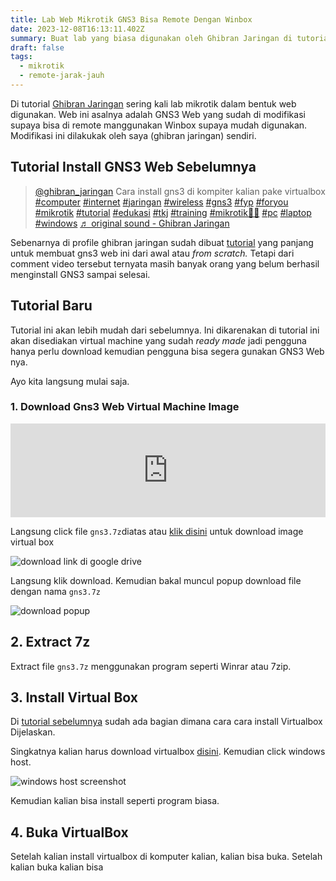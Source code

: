```yaml
---
title: Lab Web Mikrotik GNS3 Bisa Remote Dengan Winbox
date: 2023-12-08T16:13:11.402Z
summary: Buat lab yang biasa digunakan oleh Ghibran Jaringan di tutorial
draft: false
tags:
  - mikrotik
  - remote-jarak-jauh
---
```

Di tutorial [Ghibran Jaringan](https://www.tiktok.com/@ghibran_jaringan) sering kali lab mikrotik dalam bentuk web digunakan. Web ini asalnya adalah GNS3 Web yang sudah di modifikasi supaya bisa di remote manggunakan Winbox supaya mudah digunakan. Modifikasi ini dilakukak oleh saya (ghibran jaringan) sendiri.

## Tutorial Install GNS3 Web Sebelumnya

<blockquote class="tiktok-embed" cite="https://www.tiktok.com/@ghibran_jaringan/video/7271003638334573829" data-video-id="7271003638334573829" style="max-width: 605px;min-width: 325px;" > <section> <a target="_blank" title="@ghibran_jaringan" href="https://www.tiktok.com/@ghibran_jaringan?refer=embed">@ghibran_jaringan</a> Cara install gns3 di kompiter kalian pake virtualbox <a title="computer" target="_blank" href="https://www.tiktok.com/tag/computer?refer=embed">#computer</a> <a title="internet" target="_blank" href="https://www.tiktok.com/tag/internet?refer=embed">#internet</a> <a title="jaringan" target="_blank" href="https://www.tiktok.com/tag/jaringan?refer=embed">#jaringan</a> <a title="wireless" target="_blank" href="https://www.tiktok.com/tag/wireless?refer=embed">#wireless</a> <a title="gns3" target="_blank" href="https://www.tiktok.com/tag/gns3?refer=embed">#gns3</a> <a title="fyp" target="_blank" href="https://www.tiktok.com/tag/fyp?refer=embed">#fyp</a> <a title="foryou" target="_blank" href="https://www.tiktok.com/tag/foryou?refer=embed">#foryou</a> <a title="mikrotik" target="_blank" href="https://www.tiktok.com/tag/mikrotik?refer=embed">#mikrotik</a> <a title="tutorial" target="_blank" href="https://www.tiktok.com/tag/tutorial?refer=embed">#tutorial</a> <a title="edukasi" target="_blank" href="https://www.tiktok.com/tag/edukasi?refer=embed">#edukasi</a> <a title="tkj" target="_blank" href="https://www.tiktok.com/tag/tkj?refer=embed">#tkj</a> <a title="training" target="_blank" href="https://www.tiktok.com/tag/training?refer=embed">#training</a> <a title="mikrotik💪🤩" target="_blank" href="https://www.tiktok.com/tag/mikrotik%F0%9F%92%AA%F0%9F%A4%A9?refer=embed">#mikrotik💪🤩</a> <a title="pc" target="_blank" href="https://www.tiktok.com/tag/pc?refer=embed">#pc</a> <a title="laptop" target="_blank" href="https://www.tiktok.com/tag/laptop?refer=embed">#laptop</a> <a title="windows" target="_blank" href="https://www.tiktok.com/tag/windows?refer=embed">#windows</a> <a target="_blank" title="♬ original sound - Ghibran Jaringan" href="https://www.tiktok.com/music/original-sound-7271003708849916678?refer=embed">♬ original sound - Ghibran Jaringan</a> </section> </blockquote> <script async src="https://www.tiktok.com/embed.js"></script>

Sebenarnya di profile ghibran jaringan sudah dibuat [tutorial](https://www.tiktok.com/@ghibran_jaringan/video/7271003638334573829) yang panjang untuk membuat gns3 web ini dari awal atau *from scratch.* Tetapi dari comment video tersebut ternyata masih banyak orang yang belum berhasil menginstall GNS3 sampai selesai.

## Tutorial Baru

Tutorial ini akan lebih mudah dari sebelumnya. Ini dikarenakan di tutorial ini akan disediakan virtual machine yang sudah *ready made* jadi pengguna hanya perlu download kemudian pengguna bisa segera gunakan GNS3 Web nya.

Ayo kita langsung mulai saja.

### 1. Download Gns3 Web Virtual Machine Image
<iframe src="https://drive.google.com/embeddedfolderview?id=1PKwBs20VBE7-TlLLZzS6BYjeJlfMnfWA#list" style="width:100%;border:0;"></iframe>

Langsung click file `gns3.7z`diatas atau [klik disini](https://drive.google.com/file/d/12YSOH_iFpJvNcKnA8SyAiTyQN9dqilUr/view?usp=sharing) untuk download image virtual box 

![download link di google drive](/images/uploads/screenshot-from-2023-12-08-17-44-52.png "download google drive")

Langsung klik download. Kemudian bakal muncul popup download file dengan nama `gns3.7z`

![download popup](/images/uploads/screenshot-from-2023-12-08-17-43-04.png)

## 2. Extract 7z

Extract file `gns3.7z` menggunakan program seperti Winrar atau 7zip.

## 3. Install Virtual Box

Di [tutorial sebelumnya](https://www.tiktok.com/@ghibran_jaringan/video/7271003638334573829) sudah ada bagian dimana cara cara install Virtualbox Dijelaskan.

Singkatnya kalian harus download virtualbox [disini](https://www.virtualbox.org/wiki/Downloads).
Kemudian click windows host.

![windows host  screenshot](/images/uploads/screenshot-from-2023-12-08-17-53-35.png)

Kemudian kalian bisa install seperti program biasa.

## 4. Buka VirtualBox
Setelah kalian install virtualbox di komputer kalian, kalian bisa buka.
Setelah kalian buka kalian bisa 

